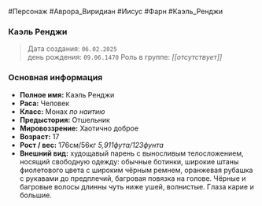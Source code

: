 #Персонаж #Аврора_Виридиан #Иисус #Фарн #Каэль_Ренджи
### Каэль Ренджи
> Дата создания: `06.02.2025`  
> день рождения: `09.06.1470`
>  Роль в группе: *[[отсутствует]]*

### Основная информация  
- **Полное имя:** Каэль Ренджи 
- **Раса:**  Человек
- **Класс:**  Монах *по наитию* 
- **Предыстория:** Отшельник
- **Мировоззрение:**  Хаотично доброе
- **Возраст:**  17
- **Рост / вес:**  176см/56кг *5,911фута/123фунта*
- **Внешний вид:**  худощавый парень с выносливым телосложением, носящий свободную одежду: обычные ботинки, широкие штаны фиолетового цвета с широким чёрным ремнем, оранжевая рубашка с рукавами до предплечий, багровая повязка на голове. Чёрные и багровые волосы длинны чуть ниже ушей, волнистые. Глаза карие и большие.

